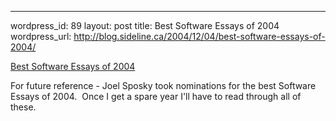 --- 
wordpress_id: 89
layout: post
title: Best Software Essays of 2004
wordpress_url: http://blog.sideline.ca/2004/12/04/best-software-essays-of-2004/

[Best Software Essays of 2004](http://discuss.joelonsoftware.com/default.asp?best04)

For future reference - Joel Sposky took nominations for the best Software Essays of 2004.  Once I get a spare year I'll have to read through all of these.
